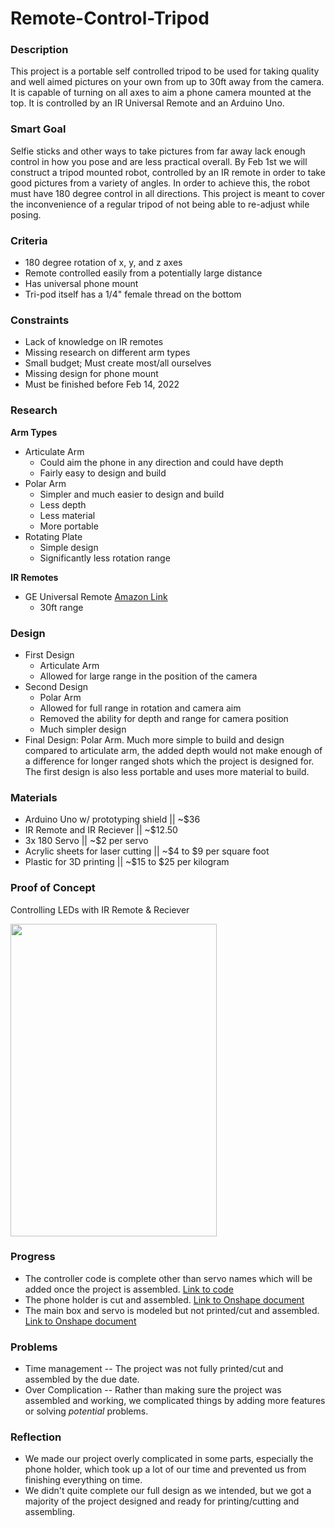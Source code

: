 # Remote-Control-Tripod

### Description
  This project is a portable self controlled tripod to be used for taking quality and well aimed pictures on your own from up to 30ft away from the camera. It is capable of turning on all axes to aim a phone camera mounted at the top. It is controlled by an IR Universal Remote and an Arduino Uno.
  
### Smart Goal
  Selfie sticks and other ways to take pictures from far away lack enough control in how you pose and are less practical overall. By Feb 1st we will construct a tripod mounted robot, controlled by an IR remote in order to take good pictures from a variety of angles. In order to achieve this, the robot must have 180 degree control in all directions. This project is meant to cover the inconvenience of a regular tripod of not being able to re-adjust while posing.

### Criteria 
- 180 degree rotation of x, y, and z axes
- Remote controlled easily from a potentially large distance
- Has universal phone mount
- Tri-pod itself has a 1/4" female thread on the bottom

### Constraints
- Lack of knowledge on IR remotes
- Missing research on different arm types
- Small budget; Must create most/all ourselves
- Missing design for phone mount
- Must be finished before Feb 14, 2022

### Research
**Arm Types**
- Articulate Arm
  - Could aim the phone in any direction and could have depth
  - Fairly easy to design and build
- Polar Arm
  - Simpler and much easier to design and build
  - Less depth
  - Less material
  - More portable
- Rotating Plate
  - Simple design
  - Significantly less rotation range

**IR Remotes**
- GE Universal Remote [Amazon Link](https://www.amazon.com/GE-Lighting-Device-Universal-Remote/dp/B076QDZZF9?ref_=ast_sto_dp)
  - 30ft range

### Design
- First Design  
  - Articulate Arm
  - Allowed for large range in the position of the camera
- Second Design
  - Polar Arm
  - Allowed for full range in rotation and camera aim
  - Removed the ability for depth and range for camera position
  - Much simpler design
- Final Design: Polar Arm.
  Much more simple to build and design compared to articulate arm, the added depth would not make enough of a difference for longer ranged shots which the project is designed for. The first design is also less portable and uses more material to build.
### Materials
- Arduino Uno w/ prototyping shield || ~$36
- IR Remote and IR Reciever         || ~$12.50
- 3x 180 Servo                      || ~$2 per servo
- Acrylic sheets for laser cutting  || ~$4 to $9 per square foot
- Plastic for 3D printing           || ~$15 to $25 per kilogram
### Proof of Concept
Controlling LEDs with IR Remote & Reciever

<img src="https://github.com/jkrosby51/Remote-Control-Tripod/blob/main/Images/ProofOfConcept.gif" width="330" height="500" />

### Progress
 - The controller code is complete other than servo names which will be added once the project is assembled. [Link to code](https://github.com/jkrosby51/Remote-Control-Tripod/blob/main/IR_Controller.ino)
 - The phone holder is cut and assembled. [Link to Onshape document](https://cvilleschools.onshape.com/documents/a7888a055488cb7f7019fd47/w/7918e3e407033a13bde2e391/e/3e339f62e41d628ddd532f2c?renderMode=0&uiState=621ce594adf80343b1ccd3d9)
 - The main box and servo is modeled but not printed/cut and assembled. [Link to Onshape document](https://cvilleschools.onshape.com/documents/0842ea0297681654ed9ec6e5/w/2f2d596c173ecd37bdb8c60e/e/162fdac466993b0e6825e891?renderMode=0&uiState=621ce5c5873721518c4a4997)
 
### Problems
 - Time management -- The project was not fully printed/cut and assembled by the due date.
 - Over Complication -- Rather than making sure the project was assembled and working, we complicated things by adding more features or solving *potential* problems.
 
### Reflection
 - We made our project overly complicated in some parts, especially the phone holder, which took up a lot of our time and prevented us from finishing everything on time.
 - We didn't quite complete our full design as we intended, but we got a majority of the project designed and ready for printing/cutting and assembling.
